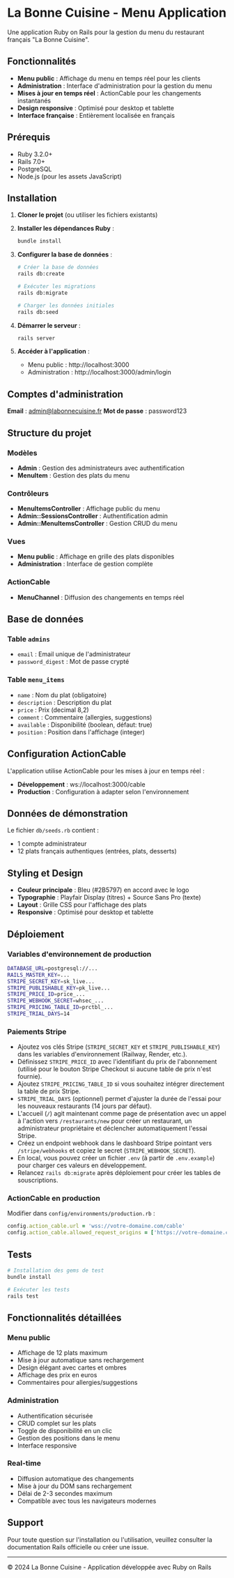 # La Bonne Cuisine - Menu Application

Une application Ruby on Rails pour la gestion du menu du restaurant français "La Bonne Cuisine".

## Fonctionnalités

- **Menu public** : Affichage du menu en temps réel pour les clients
- **Administration** : Interface d'administration pour la gestion du menu
- **Mises à jour en temps réel** : ActionCable pour les changements instantanés
- **Design responsive** : Optimisé pour desktop et tablette
- **Interface française** : Entièrement localisée en français

## Prérequis

- Ruby 3.2.0+
- Rails 7.0+
- PostgreSQL
- Node.js (pour les assets JavaScript)

## Installation

1. **Cloner le projet** (ou utiliser les fichiers existants)

2. **Installer les dépendances Ruby** :
   ```bash
   bundle install
   ```

3. **Configurer la base de données** :
   ```bash
   # Créer la base de données
   rails db:create

   # Exécuter les migrations
   rails db:migrate

   # Charger les données initiales
   rails db:seed
   ```

4. **Démarrer le serveur** :
   ```bash
   rails server
   ```

5. **Accéder à l'application** :
   - Menu public : http://localhost:3000
   - Administration : http://localhost:3000/admin/login

## Comptes d'administration

**Email** : admin@labonnecuisine.fr
**Mot de passe** : password123

## Structure du projet

### Modèles
- **Admin** : Gestion des administrateurs avec authentification
- **MenuItem** : Gestion des plats du menu

### Contrôleurs
- **MenuItemsController** : Affichage public du menu
- **Admin::SessionsController** : Authentification admin
- **Admin::MenuItemsController** : Gestion CRUD du menu

### Vues
- **Menu public** : Affichage en grille des plats disponibles
- **Administration** : Interface de gestion complète

### ActionCable
- **MenuChannel** : Diffusion des changements en temps réel

## Base de données

### Table `admins`
- `email` : Email unique de l'administrateur
- `password_digest` : Mot de passe crypté

### Table `menu_items`
- `name` : Nom du plat (obligatoire)
- `description` : Description du plat
- `price` : Prix (decimal 8,2)
- `comment` : Commentaire (allergies, suggestions)
- `available` : Disponibilité (boolean, défaut: true)
- `position` : Position dans l'affichage (integer)

## Configuration ActionCable

L'application utilise ActionCable pour les mises à jour en temps réel :
- **Développement** : ws://localhost:3000/cable
- **Production** : Configuration à adapter selon l'environnement

## Données de démonstration

Le fichier `db/seeds.rb` contient :
- 1 compte administrateur
- 12 plats français authentiques (entrées, plats, desserts)

## Styling et Design

- **Couleur principale** : Bleu (#2B5797) en accord avec le logo
- **Typographie** : Playfair Display (titres) + Source Sans Pro (texte)
- **Layout** : Grille CSS pour l'affichage des plats
- **Responsive** : Optimisé pour desktop et tablette

## Déploiement

### Variables d'environnement de production
```bash
DATABASE_URL=postgresql://...
RAILS_MASTER_KEY=...
STRIPE_SECRET_KEY=sk_live...
STRIPE_PUBLISHABLE_KEY=pk_live...
STRIPE_PRICE_ID=price_...
STRIPE_WEBHOOK_SECRET=whsec_...
STRIPE_PRICING_TABLE_ID=prctbl_...
STRIPE_TRIAL_DAYS=14
```

### Paiements Stripe

- Ajoutez vos clés Stripe (`STRIPE_SECRET_KEY` et `STRIPE_PUBLISHABLE_KEY`) dans les variables d'environnement (Railway, Render, etc.).
- Définissez `STRIPE_PRICE_ID` avec l'identifiant du prix de l'abonnement (utilisé pour le bouton Stripe Checkout si aucune table de prix n'est fournie).
- Ajoutez `STRIPE_PRICING_TABLE_ID` si vous souhaitez intégrer directement la table de prix Stripe.
- `STRIPE_TRIAL_DAYS` (optionnel) permet d'ajuster la durée de l'essai pour les nouveaux restaurants (14 jours par défaut).
- L'accueil (`/`) agit maintenant comme page de présentation avec un appel à l'action vers `/restaurants/new` pour créer un restaurant, un administrateur propriétaire et déclencher automatiquement l'essai Stripe.
- Créez un endpoint webhook dans le dashboard Stripe pointant vers `/stripe/webhooks` et copiez le secret (`STRIPE_WEBHOOK_SECRET`).
- En local, vous pouvez créer un fichier `.env` (à partir de `.env.example`) pour charger ces valeurs en développement.
- Relancez `rails db:migrate` après déploiement pour créer les tables de souscriptions.

### ActionCable en production
Modifier dans `config/environments/production.rb` :
```ruby
config.action_cable.url = 'wss://votre-domaine.com/cable'
config.action_cable.allowed_request_origins = ['https://votre-domaine.com']
```

## Tests

```bash
# Installation des gems de test
bundle install

# Exécuter les tests
rails test
```

## Fonctionnalités détaillées

### Menu public
- Affichage de 12 plats maximum
- Mise à jour automatique sans rechargement
- Design élégant avec cartes et ombres
- Affichage des prix en euros
- Commentaires pour allergies/suggestions

### Administration
- Authentification sécurisée
- CRUD complet sur les plats
- Toggle de disponibilité en un clic
- Gestion des positions dans le menu
- Interface responsive

### Real-time
- Diffusion automatique des changements
- Mise à jour du DOM sans rechargement
- Délai de 2-3 secondes maximum
- Compatible avec tous les navigateurs modernes

## Support

Pour toute question sur l'installation ou l'utilisation, veuillez consulter la documentation Rails officielle ou créer une issue.

---

© 2024 La Bonne Cuisine - Application développée avec Ruby on Rails
